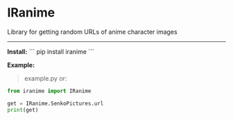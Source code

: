 # IRanime
Library for getting random URLs of anime character images
<hr>
<b>Install:</b>
```
pip install iranime
```

<b>Example:</b>
> example.py or:
```py
from iranime import IRanime

get = IRanime.SenkoPictures.url
print(get)
```
